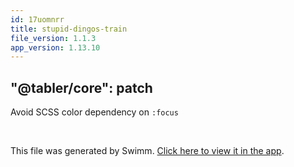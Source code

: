 ```yaml
---
id: 17uomnrr
title: stupid-dingos-train
file_version: 1.1.3
app_version: 1.13.10
---
```


## "@tabler/core": patch

Avoid SCSS color dependency on `:focus`

<br/>

This file was generated by Swimm. [Click here to view it in the app](https://swimm-web-app.web.app/repos/Z2l0aHViJTNBJTNBdGFibGVyJTNBJTNBc2h1anV1dQ==/docs/17uomnrr).
